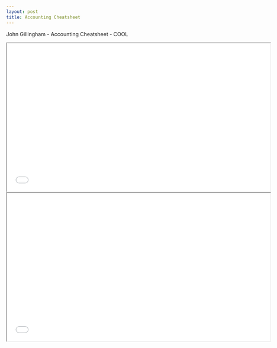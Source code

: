 ```yaml
---
layout: post
title: Accounting Cheatsheet
---
```


John Gillingham - Accounting Cheatsheet - COOL

<div class="pdf-container">
    <iframe src="/assets/misc/2015-4-26_Accounting_Cheat_Sheet_John_Gillingham_all_rights_reserved_posted_4-27-2015.pdf    #zoom=FitH" title="business-types-test" height="400" width="712" allowFullScreen="true">
    </iframe>
</div>


<div class="pdf-container">
    <iframe src="/assets/misc/2015-5-1-Learn_Debits_and_Credits__PDF2_John_Gillingham_all_rights_reserved #zoom=FitH" title="business-types-test" height="400" width="712" allowFullScreen="true">
    </iframe>
</div>